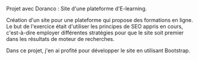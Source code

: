 Projet avec Doranco : Site d'une plateforme d'E-learning.

Création d'un site pour une plateforme qui propose des formations en ligne. Le but de l'exercice était d'utiliser les principes de SEO appris en cours, c'est-à-dire employer différentes stratégies pour que le site soit premier dans les résultats de moteur de recherches.

Dans ce projet, j'en ai profité pour développer le site en utilisant Bootstrap.
